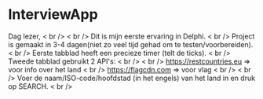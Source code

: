 # InterviewApp

Dag lezer, < br />
< br />
Dit is mijn eerste ervaring in Delphi. < br />
Project is gemaakt in 3-4 dagen(niet zo veel tijd gehad om te testen/voorbereiden). < br />
Eerste tabblad heeft een precieze timer (telt de ticks). < br />
Tweede tabblad gebruikt 2 API's: < br />
< br />
https://restcountries.eu => voor info over het land < br />
https://flagcdn.com => voor vlag < br />
< br />
Voer de naam/ISO-code/hoofdstad (in het engels) van het land in en druk op SEARCH. < br />

